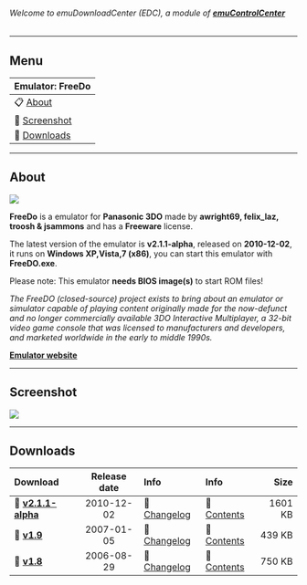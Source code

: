 ###### Welcome to emuDownloadCenter (EDC), a module of [**emuControlCenter**](https://github.com/PhoenixInteractiveNL/emuControlCenter/wiki/)
***
## Menu
| **Emulator: FreeDo** |
|:---------|
| :clipboard: [About](#about) |
| :sunrise: [Screenshot](#screenshot) |
| :floppy_disk: [Downloads](#downloads) |
***
## About
![](https://github.com/PhoenixInteractiveNL/emuDownloadCenter/wiki/images_emulator/freedo_logo_200.jpg)

**FreeDo** is a emulator for **Panasonic 3DO** made by **awright69, felix_laz, troosh & jsammons** and has a **Freeware** license.

The latest version of the emulator is **v2.1.1-alpha**, released on **2010-12-02**, it runs on **Windows XP,Vista,7 (x86)**, you can start this emulator with **FreeDO.exe**.

Please note: This emulator **needs BIOS image(s)** to start ROM files!

_The FreeDO (closed-source) project exists to bring about an emulator or simulator capable of playing content originally made for the now-defunct and no longer commercially available 3DO Interactive Multiplayer, a 32-bit video game console that was licensed to manufacturers and developers, and marketed worldwide in the early to middle 1990s._

[**Emulator website**](http://freedo.org)
***
## Screenshot
![](https://raw.githubusercontent.com/PhoenixInteractiveNL/emuDownloadCenter/master/hooks/freedo/screen.jpg)
***
## Downloads
| Download | Release date  | Info       | Info       | Size       |
|:---------|:-------------:|:-----------|:-----------|-----------:|
| :floppy_disk: [**v2.1.1-alpha**](https://github.com/PhoenixInteractiveNL/edc-repo0001/raw/master/freedo/2.1.1-alpha.7z) | 2010-12-02 | :page_facing_up: [Changelog](https://github.com/PhoenixInteractiveNL/edc-repo0001/blob/master/freedo/2.1.1-alpha_changelog.txt) | :mag_right: [Contents](https://github.com/PhoenixInteractiveNL/edc-repo0001/blob/master/freedo/2.1.1-alpha_contents.txt) | 1601 KB |
| :floppy_disk: [**v1.9**](https://github.com/PhoenixInteractiveNL/edc-repo0001/raw/master/freedo/1.9.7z) | 2007-01-05 | :page_facing_up: [Changelog](https://github.com/PhoenixInteractiveNL/edc-repo0001/blob/master/freedo/1.9_changelog.txt) | :mag_right: [Contents](https://github.com/PhoenixInteractiveNL/edc-repo0001/blob/master/freedo/1.9_contents.txt) | 439 KB |
| :floppy_disk: [**v1.8**](https://github.com/PhoenixInteractiveNL/edc-repo0001/raw/master/freedo/1.8.7z) | 2006-08-29 | :page_facing_up: [Changelog](https://github.com/PhoenixInteractiveNL/edc-repo0001/blob/master/freedo/1.8_changelog.txt) | :mag_right: [Contents](https://github.com/PhoenixInteractiveNL/edc-repo0001/blob/master/freedo/1.8_contents.txt) | 750 KB |
